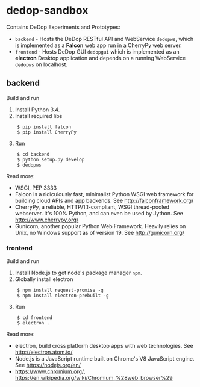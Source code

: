 # dedop-sandbox

Contains DeDop Experiments and Prototypes:

* ``backend`` -  Hosts the DeDop RESTful API and WebService ``dedopws``, which is implemented as a **Falcon** web app 
  run in a CherryPy web server.
* ``frontend`` -  Hosts DeDop GUI ``dedopgui`` which is implemented as an **electron** Desktop application and depends on 
  a running WebService ``dedopws`` on localhost.

## backend

Build and run

1. Install Python 3.4.
2. Install required libs
```
    $ pip install falcon
    $ pip install CherryPy
```
3. Run
```
    $ cd backend
    $ python setup.py develop
    $ dedopws
```
Read more:

* WSGI, PEP 3333
* Falcon is a ridiculously fast, minimalist Python WSGI web framework for building cloud APIs and app backends.
  See http://falconframework.org/
* CherryPy, a reliable, HTTP/1.1-compliant, WSGI thread-pooled webserver. It's 100% Python, and can even be used by Jython.
  See http://www.cherrypy.org/
* Gunicorn, another popular Python Web Framework. Heavily relies on Unix, no Windows support as of version 19.
  See http://gunicorn.org/

### frontend

Build and run

1. Install Node.js to get node's package manager ``npm``.
2. Globally install electron
```
    $ npm install request-promise -g
    $ npm install electron-prebuilt -g
```
3. Run
```
    $ cd frontend
    $ electron .
```
Read more:

* electron, build cross platform desktop apps with web technologies.
  See http://electron.atom.io/
* Node.js is a JavaScript runtime built on Chrome's V8 JavaScript engine.
  See https://nodejs.org/en/
* https://www.chromium.org/, https://en.wikipedia.org/wiki/Chromium_%28web_browser%29
